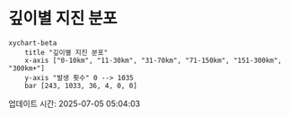 # 깊이별 지진 분포

```mermaid
xychart-beta
    title "깊이별 지진 분포"
    x-axis ["0-10km", "11-30km", "31-70km", "71-150km", "151-300km", "300km+"]
    y-axis "발생 횟수" 0 --> 1035
    bar [243, 1033, 36, 4, 0, 0]
```

업데이트 시간: 2025-07-05 05:04:03
